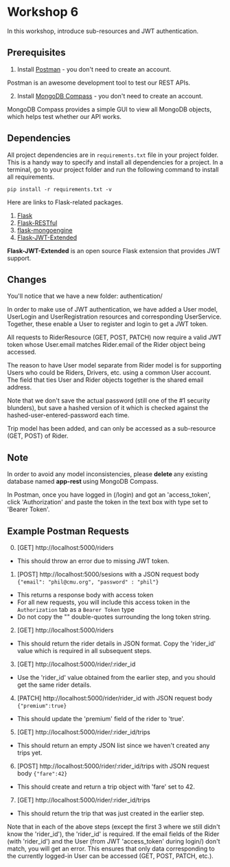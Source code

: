 # Workshop 6

In this workshop, introduce sub-resources and JWT authentication.

## Prerequisites

1. Install [Postman](https://www.postman.com/downloads/) - you don't need to create an account.

Postman is an awesome development tool to test our REST APIs.

2. Install [MongoDB Compass](https://www.mongodb.com/try/download/compass) - you don't need to create an account.

MongoDB Compass provides a simple GUI to view all MongoDB objects, which helps test whether our API works.

## Dependencies

All project dependencies are in `requirements.txt` file in your project folder. This is a handy way to specify
and install all dependencies for a project. In a terminal, go to your project folder and run the following command
to install  all requirements.

```
pip install -r requirements.txt -v
```

Here are links to Flask-related packages. 

1. [Flask](https://flask.palletsprojects.com/en/1.1.x/)
2. [Flask-RESTful](https://flask-restful.readthedocs.io/en/latest/)
3. [flask-mongoengine](https://docs.mongoengine.org/projects/flask-mongoengine/en/latest/)
4. [Flask-JWT-Extended](https://flask-jwt-extended.readthedocs.io/en/stable/)

**Flask-JWT-Extended** is an open source Flask extension that provides JWT support.

## Changes

You'll notice that we have a new folder: authentication/ 

In order to make use of JWT authentication, we have added a User model, UserLogin and UserRegistration resources 
and corresponding UserService. Together, these enable a User to register and login to get a JWT token.

All requests to RiderResource (GET, POST, PATCH) now require a valid JWT token whose User.email matches
Rider.email of the Rider object being accessed.

The reason to have User model separate from Rider model is for supporting Users who could be Riders, 
Drivers, etc. using a common User account. The field that ties User and Rider objects together is the shared email address.

Note that we don't save the actual password (still one of the #1 security blunders), but save a hashed
version of it which is checked against the hashed-user-entered-password each time.

Trip model has been added, and can only be accessed as a sub-resource (GET, POST) of Rider.

## Note

In order to avoid any model inconsistencies, please <b> delete </b> any existing database named <b> app-rest </b> 
using MongoDB Compass.

In Postman, once you have logged in (/login) and got an 'access_token', click 'Authorization' and paste the 
token in the text box with type set to 'Bearer Token'.

## Example Postman Requests

0. [GET] http://localhost:5000/riders
- This should throw an error due to missing JWT token.
1. [POST] http://localhost:5000/sesions with a JSON request body `{"email": "phil@cmu.org", "password" : "phil"}`
- This returns a response body with access token
- For all new requests, you will include this access token in the `Authorization` tab as a `Bearer Token` type
- Do not copy the "" double-quotes surrounding the long token string.
2. [GET] http://localhost:5000/riders
- This should return the rider details in JSON format. Copy the 'rider_id' value which is required in all subsequent steps.
3. [GET] http://localhost:5000/rider/:rider_id
- Use the 'rider_id' value obtained from the earlier step, and you should get the same rider details.
4. [PATCH] http://localhost:5000/rider/rider_id with JSON request body `{"premium":true}`
- This should update the 'premium' field of the rider to 'true'.
5. [GET] http://localhost:5000/rider/:rider_id/trips
- This should return an empty JSON list since we haven't created any trips yet.
6. [POST] http://localhost:5000/rider/:rider_id/trips with JSON request body `{"fare":42}`
- This should create and return a trip object with 'fare' set to 42.
7. [GET] http://localhost:5000/rider/:rider_id/trips
- This should return the trip that was just created in the earlier step.

Note that in each of the above steps (except the first 3 where we still didn't know the 'rider_id'), the 'rider_id' is required.
If the email fields of the Rider (with 'rider_id') and the User (from JWT 'access_token' during login/) don't match, you will get an error.
This ensures that only data corresponding to the currently logged-in User can be accessed (GET, POST, PATCH, etc.).